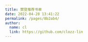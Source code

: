 ```yaml
---
title: 樊登推荐书单
date: 2022-04-28 13:41:22
permalink: /pages/8b2ab4/
author: 
  name: cl
  link: https://github.com/clozz-lin
---
```

